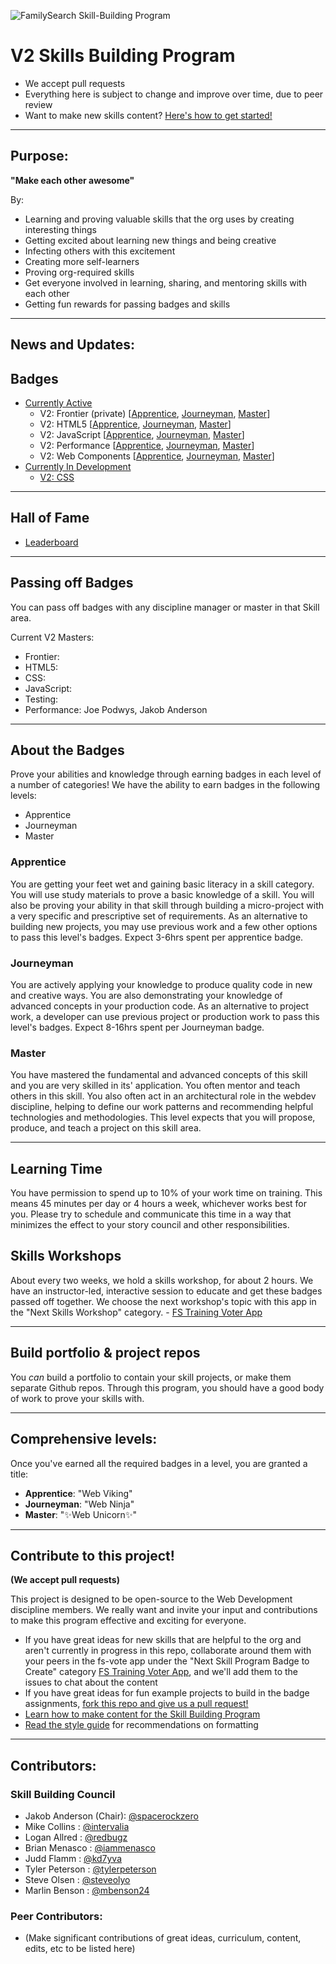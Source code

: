 ![FamilySearch Skill-Building Program](https://edge.fscdn.org/assets/img/theme-engage/assets/images/tree-logotype-1x-94806fd4d3214ea1ab7ce7eac7310d2c.png "FamilySearch Skill-Building Program")

V2 Skills Building Program
==========================

- We accept pull requests
- Everything here is subject to change and improve over time, due to peer review
- Want to make new skills content? [Here's how to get started!](how-to-make-content.md)


-----


## Purpose:
**"Make each other awesome"**

By:

  - Learning and proving valuable skills that the org uses by creating
interesting things
  - Getting excited about learning new things and being creative
  - Infecting others with this excitement
  - Creating more self-learners
  - Proving org-required skills
  - Get everyone involved in learning, sharing, and mentoring skills with each
other
  - Getting fun rewards for passing badges and skills


-----

## News and Updates:

## Badges
- [Currently Active](badges-active/ "Currently Active Badges")
  - V2: Frontier (private)
  [[Apprentice](https://almtools.ldschurch.org/fhconfluence/display/WD/V2+Frontier+-+Apprentice),
  [Journeyman](https://almtools.ldschurch.org/fhconfluence/display/WD/V2+Frontier+-+Journeyman),
  [Master](https://almtools.ldschurch.org/fhconfluence/display/WD/V2+Frontier+-+Master)]
  - V2: HTML5
  [[Apprentice](badges-active/html/apprentice.md),
  [Journeyman](badges-active/html/journeyman.md),
  [Master](badges-active/html/master.md)]
  - V2: JavaScript
  [[Apprentice](badges-active/javascript/apprentice.md),
  [Journeyman](badges-active/javascript/journeyman.md),
  [Master](badges-active/javascript/master.md)]
  - V2: Performance
  [[Apprentice](badges-active/performance/apprentice.md),
  [Journeyman](badges-active/performance/journeyman.md),
  [Master](badges-active/performance/master.md)]
  - V2: Web Components
  [[Apprentice](badges-active/web-components/apprentice.md),
  [Journeyman](badges-active/web-components/journeyman.md),
  [Master](badges-active/web-components/master.md)]
- [Currently In Development](https://github.com/fs-webdev/skill-building-program/issues/37 "Badges in development")
  - [V2: CSS](badges-in-development/)


-----
<!-- Insert newest badges into table below. Newest on left, up to 5 at once -->
<!-- ## Newest Active Badges
[Performance Journeyman](badges-active/performance/journeyman.md) | [Performance Apprentice](badges-active/performance/apprentice.md)
----------------------------------------------------------------- | -----------------------------------------------------------------
![Performance Journeyman Badge Image](img/badges/perf-journeyman-md.png "Performance Apprentice Badge Image") | ![Performance Apprentice Badge Image](img/badges/perf-apprentice-md.png "Performance Apprentice Badge Image")


-----
-->


## Hall of Fame
- [Leaderboard](https://github.com/fs-webdev/skill-building-program/issues/38 "Hall of Fame Leaderboard")


-----

## Passing off Badges
You can pass off badges with any discipline manager or master in that Skill area.

Current V2 Masters:
- Frontier:
- HTML5:
- CSS:
- JavaScript:
- Testing:
- Performance: Joe Podwys, Jakob Anderson


-----


## About the Badges

Prove your abilities and knowledge through earning badges in each level of a
number of categories!
We have the ability to earn badges in the following levels:

- Apprentice
- Journeyman
- Master

### Apprentice
You are getting your feet wet and gaining basic literacy in a skill category. You will use study materials to prove a basic knowledge of a skill. You will also be proving your ability in that skill through building a micro-project with a very specific and prescriptive set of requirements. As an alternative to building new projects, you may use previous work and a few other options to pass this level's badges. Expect 3-6hrs spent per apprentice badge.

### Journeyman
You are actively applying your knowledge to produce quality code in new and creative ways. You are also demonstrating your knowledge of advanced concepts in your production code. As an alternative to project work, a developer can use previous project or production work to pass this level's badges. Expect 8-16hrs spent per Journeyman badge.

### Master
You have mastered the fundamental and advanced concepts of this skill and you are very skilled in its' application. You often mentor and teach others in this skill. You also often act in an architectural role in the webdev discipline, helping to define our work patterns and recommending helpful technologies and methodologies. This level expects that you will propose, produce, and teach a project on this skill area.


-----


## Learning Time
You have permission to spend up to 10% of your work time on training. This means 45 minutes per day or 4 hours a week, whichever works best for you. Please try to schedule and communicate this time in a way that minimizes the effect to your story council and other responsibilities.


## Skills Workshops
About every two weeks, we hold a skills workshop, for about 2 hours. We have an instructor-led, interactive session to educate and get these badges passed off together. We choose the next workshop's topic with this app in the "Next Skills Workshop" category. - [FS Training Voter App](https://fs-vote.herokuapp.com/?cat=next-skill-workshop)

-----


## Build portfolio & project repos
You *can* build a portfolio to contain your skill projects, or make them separate Github repos. Through this program, you should have a good body of work to prove your skills with.


-----


## Comprehensive levels:
Once you've earned all the required badges in a level, you are granted a title:

- **Apprentice**: "Web Viking"
- **Journeyman**: "Web Ninja"
- **Master**:     ":sparkles:Web Unicorn:sparkles:"


-----

## Contribute to this project!
**(We accept pull requests)**

This project is designed to be open-source to the Web Development discipline
members. We really want and invite your input and contributions to make this
program effective and exciting for everyone.

- If you have great ideas for new
skills that are helpful to the org and aren't currently in progress in this
repo, collaborate around them with your peers in the fs-vote app under the "Next Skill Program Badge to Create" category [FS Training Voter App](https://fs-vote.herokuapp.com/?cat=next-skill-badge), and we'll add them to the issues to chat about the content
- If you have great ideas for fun example projects to build in the badge
assignments, [fork this repo and give us a pull request!](https://github.com/fs-webdev/skill-building-program/fork "Fork this repo")
- [Learn how to make content for the Skill Building Program](how-to-make-content.md)
- [Read the style guide](style-guide.md "Style Guide") for recommendations on formatting


-----


## Contributors:

### Skill Building Council
- Jakob Anderson (Chair): [@spacerockzero](https://github.com/spacerockzero)
- Mike Collins : [@intervalia](https://github.com/intervalia)
- Logan Allred : [@redbugz](https://github.com/redbugz)
- Brian Menasco : [@iammenasco](https://github.com/iammenasco)
- Judd Flamm : [@kd7yva](https://github.com/kd7yva)
- Tyler Peterson : [@tylerpeterson](https://github.com/tylerpeterson)
- Steve Olsen : [@steveolyo](https://github.com/steveolyo)
- Marlin Benson : [@mbenson24](https://github.com/mbenson24)

### Peer Contributors:
- (Make significant contributions of great ideas, curriculum, content, edits,
etc to be listed here)
